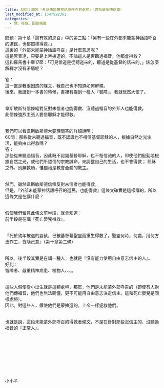 ```yaml
---
title: 發問：關於『外部未能蒙神話語呼召的選民』（韋斯敏斯德信條）
last_modified_at: 1547992361
categories:
  - 罪、得救、因信稱義
---
```


問題：第十章「論有效的恩召」中的第三點：「另有一些在外部未能蒙神話語呼召的選民，也都照樣得救。」<br>這裏的「外部未能蒙神話語呼召」是什麼意思呢？<br>這是否表達，只要是上帝揀選的，不論這人是否聽過福音，他都會得救？<br>這和羅馬書十章17節：「可見信道是從聽道來的，聽道是從基督的話來的。」該怎麼解釋才沒有矛盾呢？<br><!--more--><br>答：<br>這一直是我很困惑的條文，我自己也不知道如何解釋。<br>後來，我讀到一本書的時候，書裡有提到一種人『智障』，我就恍然大悟了。<br><br> <br>韋斯敏斯特信條絕對反對未信者也能得救、沒聽過福音的外邦人也能得救。<br>此信條強烈主張人要信耶穌才能得救。<br><br><br>我們可以看韋斯敏斯德大要理問答的詳細說明：<br>60問：那些從未聽過福音，既不認識也不相信基督耶穌的人，根據自然之光生活，能夠由此得救嗎？<br>答：<br>那些從未聽過福音，因此既不認識基督耶穌，也不相信祂的人，即使他們殷勤地根據自然之光，或他們所認信的宗教誡命，來調整自己的生活，也不會得救； 耶穌之外，別無救贖，惟獨祂是教會全體的救主。<br><br><br>然而，雖然韋斯敏斯德信條反對未信者也能得救，<br>但是，『外部未能蒙神話語呼召的選民，也能得救』這條文確實是這樣講的，所以這條文是在講什麼？<br><br> <br>假使我們留意此條文前半段，就會知道：<br>前半段是在講『死亡嬰兒得救』。<br><br><br>『死於幼年被選的嬰孩，已被基督藉聖靈而重生得救了。聖靈何時，何處，用何方法作工，皆隨己意』（第十章第三條）<br><br> <br>所以，後半段其實是在講一種人，也就是『沒有能力使用自由意志信主的人』。<br>好比：<br>智障者、嚴重精神病患、植物人、、、。<br><br> <br>這些人假使從小出生就是這類處境，那麼，他們是未能蒙外部呼召的（即使有人對他們傳福音，他們也無法聽懂，更不可能用自由意志決定信主。這和死亡嬰兒是同樣處境）。<br>因此，對這些人，假使他們是蒙揀選的，上帝一樣拯救他們。<br><br> <br>也就是說，這段未能蒙外部呼召的得救者條文，不是在針對那些沒信主的、沒聽過福音的『正常人』。<br> <br><br><br><br><br><br><br><br><br>小小羊<br> <br>
